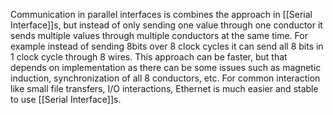 Communication in parallel interfaces is combines the approach in [[Serial Interface]]s, but instead of only sending one value through one conductor it sends multiple values through multiple conductors at the same time. 
	For example instead of sending 8bits over 8 clock cycles it can send all 8 bits in 1 clock cycle through 8 wires.
This approach can be faster, but that depends on implementation as there can be some issues such as magnetic induction, synchronization of all 8 conductors, etc. For common interaction like small file transfers, I/O interactions, Ethernet is much easier and stable to use [[Serial Interface]]s.